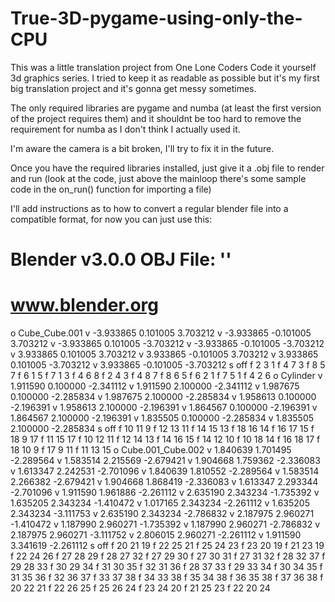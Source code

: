 # True-3D-pygame-using-only-the-CPU
This was a little translation project from One Lone Coders Code it yourself 3d graphics series. I tried to keep it as readable as possible but it's my first big translation project and it's gonna get messy sometimes.  

The only required libraries are pygame and numba (at least the first version of the project requires them) and it shouldnt be too hard to remove the requirement for numba as I don't think I actually used it. 

I'm aware the camera is a bit broken, I'll try to fix it in the future.

Once you have the required libraries installed, just give it a .obj file to render and run (look at the code, just above the mainloop there's  some sample code in the on_run() function for importing a file)

I'll add instructions as to how to convert a regular blender file into a compatible format, for now you can just use this:

# Blender v3.0.0 OBJ File: ''
# www.blender.org
o Cube_Cube.001
v -3.933865 0.101005 3.703212
v -3.933865 -0.101005 3.703212
v -3.933865 0.101005 -3.703212
v -3.933865 -0.101005 -3.703212
v 3.933865 0.101005 3.703212
v 3.933865 -0.101005 3.703212
v 3.933865 0.101005 -3.703212
v 3.933865 -0.101005 -3.703212
s off
f 2 3 1
f 4 7 3
f 8 5 7
f 6 1 5
f 7 1 3
f 4 6 8
f 2 4 3
f 4 8 7
f 8 6 5
f 6 2 1
f 7 5 1
f 4 2 6
o Cylinder
v 1.911590 0.100000 -2.341112
v 1.911590 2.100000 -2.341112
v 1.987675 0.100000 -2.285834
v 1.987675 2.100000 -2.285834
v 1.958613 0.100000 -2.196391
v 1.958613 2.100000 -2.196391
v 1.864567 0.100000 -2.196391
v 1.864567 2.100000 -2.196391
v 1.835505 0.100000 -2.285834
v 1.835505 2.100000 -2.285834
s off
f 10 11 9
f 12 13 11
f 14 15 13
f 18 16 14
f 16 17 15
f 18 9 17
f 11 15 17
f 10 12 11
f 12 14 13
f 14 16 15
f 14 12 10
f 10 18 14
f 16 18 17
f 18 10 9
f 17 9 11
f 11 13 15
o Cube.001_Cube.002
v 1.840639 1.701495 -2.289564
v 1.583514 2.215569 -2.679421
v 1.904668 1.759362 -2.336083
v 1.613347 2.242531 -2.701096
v 1.840639 1.810552 -2.289564
v 1.583514 2.266382 -2.679421
v 1.904668 1.868419 -2.336083
v 1.613347 2.293344 -2.701096
v 1.911590 1.961886 -2.261112
v 2.635190 2.343234 -1.735392
v 1.635205 2.343234 -1.410472
v 1.017165 2.343234 -2.261112
v 1.635205 2.343234 -3.111753
v 2.635190 2.343234 -2.786832
v 2.187975 2.960271 -1.410472
v 1.187990 2.960271 -1.735392
v 1.187990 2.960271 -2.786832
v 2.187975 2.960271 -3.111752
v 2.806015 2.960271 -2.261112
v 1.911590 3.341619 -2.261112
s off
f 20 21 19
f 22 25 21
f 25 24 23
f 23 20 19
f 21 23 19
f 22 24 26
f 27 28 29
f 28 27 32
f 27 29 30
f 27 30 31
f 27 31 32
f 28 32 37
f 29 28 33
f 30 29 34
f 31 30 35
f 32 31 36
f 28 37 33
f 29 33 34
f 30 34 35
f 31 35 36
f 32 36 37
f 33 37 38
f 34 33 38
f 35 34 38
f 36 35 38
f 37 36 38
f 20 22 21
f 22 26 25
f 25 26 24
f 23 24 20
f 21 25 23
f 22 20 24
